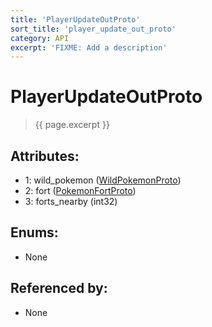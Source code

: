 ```yaml
---
title: 'PlayerUpdateOutProto'
sort_title: 'player_update_out_proto'
category: API
excerpt: 'FIXME: Add a description'
---
```


[comment]: <> (THIS PART IS GENERATED - AKA DON'T EDIT THIS PART MANUALLY)

# PlayerUpdateOutProto

> {{ page.excerpt }}

## Attributes:

- 1: wild_pokemon ([WildPokemonProto](../WildPokemonProto/)) 
- 2: fort ([PokemonFortProto](../PokemonFortProto/)) 
- 3: forts_nearby (int32)

## Enums:

- None

## Referenced by:

- None

[comment]: <> (YOU CAN EDIT AFTER THIS)
